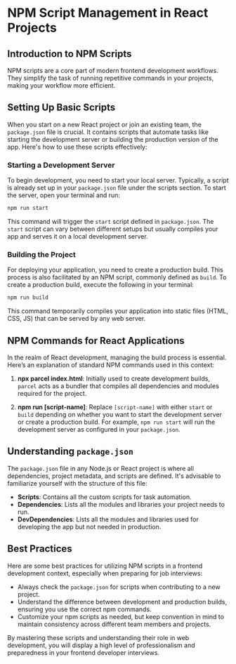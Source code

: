 # NPM Script Management in React Projects

## Introduction to NPM Scripts

NPM scripts are a core part of modern frontend development workflows. They simplify the task of running repetitive commands in your projects, making your workflow more efficient.

## Setting Up Basic Scripts

When you start on a new React project or join an existing team, the `package.json` file is crucial. It contains scripts that automate tasks like starting the development server or building the production version of the app. Here's how to use these scripts effectively:

### Starting a Development Server

To begin development, you need to start your local server. Typically, a script is already set up in your `package.json` file under the scripts section. To start the server, open your terminal and run:

```bash
npm run start
```

This command will trigger the `start` script defined in `package.json`. The `start` script can vary between different setups but usually compiles your app and serves it on a local development server.

### Building the Project

For deploying your application, you need to create a production build. This process is also facilitated by an NPM script, commonly defined as `build`. To create a production build, execute the following in your terminal:

```bash
npm run build
```

This command temporarily compiles your application into static files (HTML, CSS, JS) that can be served by any web server.

## NPM Commands for React Applications

In the realm of React development, managing the build process is essential. Here’s an explanation of standard NPM commands used in this context:

1. **npx parcel index.html**: Initially used to create development builds, `parcel` acts as a bundler that compiles all dependencies and modules required for the project.
   
2. **npm run [script-name]**: Replace `[script-name]` with either `start` or `build` depending on whether you want to start the development server or create a production build. For example, `npm run start` will run the development server as configured in your `package.json`.

## Understanding `package.json`

The `package.json` file in any Node.js or React project is where all dependencies, project metadata, and scripts are defined. It's advisable to familiarize yourself with the structure of this file:

- **Scripts**: Contains all the custom scripts for task automation.
- **Dependencies**: Lists all the modules and libraries your project needs to run.
- **DevDependencies**: Lists all the modules and libraries used for developing the app but not needed in production.

## Best Practices

Here are some best practices for utilizing NPM scripts in a frontend development context, especially when preparing for job interviews:

- Always check the `package.json` for scripts when contributing to a new project.
- Understand the difference between development and production builds, ensuring you use the correct npm commands.
- Customize your npm scripts as needed, but keep convention in mind to maintain consistency across different team members and projects.

By mastering these scripts and understanding their role in web development, you will display a high level of professionalism and preparedness in your frontend developer interviews.  